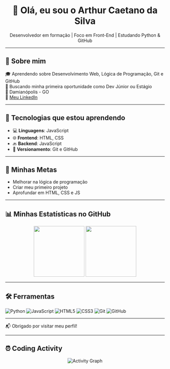 <h1 align="center">👋 Olá, eu sou o Arthur Caetano da Silva</h1>

<p align="center">
  Desenvolvedor em formação | Foco em Front-End | Estudando Python & GitHub
</p>

---

## 🚀 Sobre mim

🎓 Aprendendo sobre Desenvolvimento Web, Lógica de Programação, Git e GitHub  
🎯 Buscando minha primeira oportunidade como Dev Júnior ou Estágio  
📍 Damianópolis - GO  
🔗 [Meu LinkedIn](https://www.linkedin.com/in/arthur-caetano-da)


---

## 🧠 Tecnologias que estou aprendendo

- 💻 **Linguagens**: JavaScript  
- 🌐 **Frontend**: HTML, CSS  
- 🔙 **Backend**: JavaScript 
- 🔧 **Versionamento**: Git e GitHub  

---

## 🎯 Minhas Metas

- Melhorar na lógica de programação  
- Criar meu primeiro projeto  
- Aprofundar em HTML, CSS e JS

---

## 📊 Minhas Estatísticas no GitHub

<div align="center">
  <img height="160em" src="https://github-readme-stats.vercel.app/api?username=arthur-ro&show_icons=true&theme=github_dark&hide=prs&count_private=true"/>
  <img height="160em" src="https://github-readme-stats.vercel.app/api/top-langs/?username=arthur-ro&layout=compact&theme=github_dark"/>
</div>

---

## 🛠️ Ferramentas

![Python](https://img.shields.io/badge/Python-3776AB?style=for-the-badge&logo=python&logoColor=white)
![JavaScript](https://img.shields.io/badge/JavaScript-F7DF1E?style=for-the-badge&logo=javascript&logoColor=black)
![HTML5](https://img.shields.io/badge/HTML5-E34F26?style=for-the-badge&logo=html5&logoColor=white)
![CSS3](https://img.shields.io/badge/CSS3-1572B6?style=for-the-badge&logo=css3&logoColor=white)
![Git](https://img.shields.io/badge/Git-F05032?style=for-the-badge&logo=git&logoColor=white)
![GitHub](https://img.shields.io/badge/GitHub-100000?style=for-the-badge&logo=github&logoColor=white)

---

📬 Obrigado por visitar meu perfil!

---

## ⏰ **Coding Activity**

<div align="center">
  
  <!-- Activity Graph Compact -->
  <img src="https://github-readme-activity-graph.vercel.app/graph?username=tatyquebralayout&theme=redical&hide_border=true&bg_color=0d1117&color=7c3aed&line=7c3aed&point=7c3aed&area=true&area_color=7c3aed&custom_title=Atividade%20de%20Desenvolvimento" alt="Activity Graph" />
  
</div>
